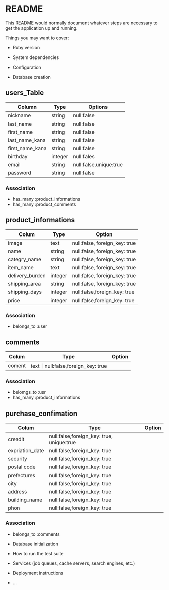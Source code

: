# README

This README would normally document whatever steps are necessary to get the
application up and running.

Things you may want to cover:

* Ruby version

* System dependencies

* Configuration

* Database creation

## users_Table
|Column|Type|Options|
|------|----|-------|
|nickname|string|null:false|
|last_name|string|null:false|
|first_name|string|null:false|
|last_name_kana|string|null:false|
|first_name_kana|string|null:false|
|birthday|integer|null:fales|
|email|string|null:false,unique:true|
|password|string|null:false|

### Association
- has_many :product_informations
- has_many :product_comments

## product_informations
|Colum|Type|Option|
|-----|----|------|
|image|text|null:false, foreign_key: true|
|name|string|null:false, foreign_key: true|
|categry_name|string|null:false, foreign_key: true|
|item_name|text|null:false, foreign_key: true|
|delivery_burden|integer|null:false, foreign_key: true|
|shipping_area|string|null:false, foreign_key: true|
|shipping_days|integer|null:false,foreign_key: true|
|price|integer|null:false,foreign_key: true|

### Association
- belongs_to :user

## comments
|Colum|Type|Option|
|-----|----|------|
|coment|text｜null:false,foreign_key: true|

### Association
- belomgs_to :usr
- has_many :product_informations


## purchase_confimation
|Colum|Type|Option|
|-----|----|------|
|creadit|null:false,foreign_key: true, unique:true|
|expriation_date|null:false,foreign_key: true|
|security|null:false,foreign_key: true|
|postal code|null:false,foreign_key: true|
|prefectures|null:false,foreign_key: true|
|city|null:false,foreign_key: true|
|address|null:false,foreign_key: true|
|building_name|null:false,foreign_key: true|
|phon|null:false,foreign_key: true|

### Association
- belongs_to :comments


* Database initialization

* How to run the test suite

* Services (job queues, cache servers, search engines, etc.)

* Deployment instructions

* ...

